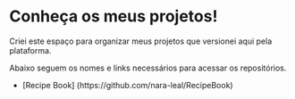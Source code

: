 # Conheça os meus projetos!
Criei este espaço para organizar meus projetos que versionei aqui pela plataforma.

Abaixo seguem os nomes e links necessários para acessar os repositórios.

<ul>
    <li>[Recipe Book] (https://github.com/nara-leal/RecipeBook)</li>
</ul>
